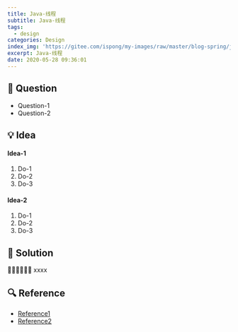 ```yaml
---
title: Java-线程
subtitle: Java-线程
tags:
  - design
categories: Design
index_img: 'https://gitee.com/ispong/my-images/raw/master/blog-spring/java/java.png'
excerpt: Java-线程
date: 2020-05-28 09:36:01
---
```


## 🙋 Question

- Question-1
- Question-2

## 💡 Idea

#### Idea-1

1. Do-1
2. Do-2
3. Do-3

#### Idea-2

1. Do-1
2. Do-2
3. Do-3

## 📝 Solution

🏳️‍🌈🏳️‍🌈🏳️‍🌈 xxxx

## 🔍 Reference

- [Reference1](http://localhost:8080)
- [Reference2](http://localhost:8080)